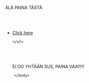 <!DOCTYPE html>
<html>
<head>
<title>
Heheheha

 </title>
 <style>
    


    ul
    {
        list-style-type: none; 
        margin: 0;
        padding: 0;
        overflow: hidden;
width: 3%;
    background-color: black;
    

    }



li
{
    float:left;
}

li a 
{
    display: block; 
    color: white;
    text-align: center;
    paddding: 14px 16px; 
    text-decoration: none;
    

}

li a:hover 
{
    background-color: #111;
}

 </style>

</head>
    <body>
<nav>





    
ÄLÄ PAINA TÄSTÄ <br><br><br><br>

<ul>
    <div class="troll"> <li><a href="https://www.youtube.com/watch?v=dQw4w9WgXcQ" target="_blank">Click here</a></li>
    
    
    
    </ul>   
<br><br><br>
EI OO YHTÄÄN SUS, PAINA VAA!!!!!


</nav>





        </body>

</html>

